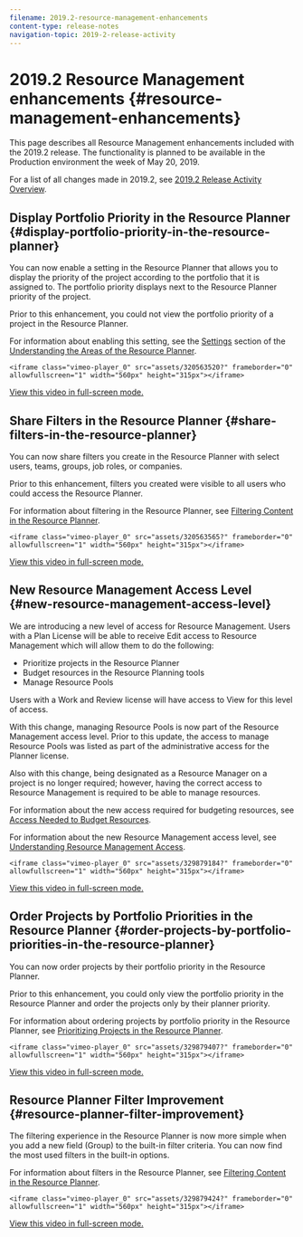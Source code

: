 ```yaml
---
filename: 2019.2-resource-management-enhancements
content-type: release-notes
navigation-topic: 2019-2-release-activity
---
```




# 2019.2 Resource Management enhancements {#resource-management-enhancements}

This page describes all Resource Management enhancements included with the 2019.2 release. The functionality is planned to be available in the Production environment the week of May 20, 2019.


For a list of all changes made in 2019.2, see [2019.2 Release Activity Overview](_2019.2-release-activity-overview.md).


## Display Portfolio Priority in the Resource Planner {#display-portfolio-priority-in-the-resource-planner}

You can now enable a setting in the Resource Planner that allows you to display the priority of the project according to the portfolio that it is assigned to. The portfolio priority displays next to the Resource Planner priority of the project.


Prior to this enhancement, you could not view the portfolio priority of a project in the Resource Planner.


For information about enabling this setting, see the [Settings](resource-planner-navigation.md#settings) section of the [Understanding the Areas of the Resource Planner](resource-planner-navigation.md).


`<iframe class="vimeo-player_0" src="assets/320563520?" frameborder="0" allowfullscreen="1" width="560px" height="315px"></iframe>` 


[View this video in full-screen mode.](https://vimeo.com/320563520/6971823782) 


## Share Filters in the Resource Planner {#share-filters-in-the-resource-planner}

You can now share filters you create in the Resource Planner with select users, teams, groups, job roles, or companies.


Prior to this enhancement, filters you created were visible to all users who could access the Resource Planner.


For information about filtering in the Resource Planner, see [Filtering Content in the Resource Planner](filter-resource-planner.md).


`<iframe class="vimeo-player_0" src="assets/320563565?" frameborder="0" allowfullscreen="1" width="560px" height="315px"></iframe>` 


[View this video in full-screen mode.](https://vimeo.com/320563565/2eeacc0178) 


## New Resource Management Access Level {#new-resource-management-access-level}

We are introducing a new level of access for Resource Management. Users with a Plan License will be able to receive Edit access to Resource Management which will allow them to do the following:



* Prioritize projects in the Resource Planner
* Budget resources in the Resource Planning tools
* Manage Resource Pools


Users with a Work and Review license will have access to View for this level of access.


With this change, managing Resource Pools is now part of the Resource Management access level. Prior to this update, the access to manage Resource Pools was listed as part of the administrative access for the Planner license.


Also with this change, being designated as a Resource Manager on a project is no longer required; however, having the correct access to Resource Management is required to be able to manage resources.


For information about the new access required for budgeting resources, see [Access Needed to Budget Resources](access-needed-to-budget-resources.md).


For information about the new Resource Management access level, see [Understanding Resource Management Access](grant-access-resource-management.md).


`<iframe class="vimeo-player_0" src="assets/329879184?" frameborder="0" allowfullscreen="1" width="560px" height="315px"></iframe>` 


[View this video in full-screen mode.](https://vimeo.com/329879184/1e4095ca4a) 


## Order Projects by Portfolio Priorities in the Resource Planner {#order-projects-by-portfolio-priorities-in-the-resource-planner}

You can now order projects by their portfolio priority in the Resource Planner.


Prior to this enhancement, you could only view the portfolio priority in the Resource Planner and order the projects only by their planner priority.


For information about ordering projects by portfolio priority in the Resource Planner, see [Prioritizing Projects in the Resource Planner](prioritize-projects-resource-planner.md).


`<iframe class="vimeo-player_0" src="assets/329879407?" frameborder="0" allowfullscreen="1" width="560px" height="315px"></iframe>` 


[View this video in full-screen mode.](https://vimeo.com/329879407/d85d8c2e24) 


## Resource Planner Filter Improvement {#resource-planner-filter-improvement}

The filtering experience in the Resource Planner is now more simple when you add a new field (Group) to the built-in filter criteria. You can now find the most used filters in the built-in options.


For information about filters in the Resource Planner, see [Filtering Content in the Resource Planner](filter-resource-planner.md).


`<iframe class="vimeo-player_0" src="assets/329879424?" frameborder="0" allowfullscreen="1" width="560px" height="315px"></iframe>` 


[View this video in full-screen mode.](https://vimeo.com/329879424/9bee084343) 
